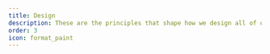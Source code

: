 ```yaml
---
title: Design
description: These are the principles that shape how we design all of our experiences at Bennetts
order: 3
icon: format_paint
---
```

